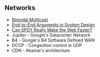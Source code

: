 ## Networks

* [Bimodal Multicast](http://www.csl.mtu.edu/cs6461/www/Reading/Birman99.pdf)
* [End-to-End Arguments in System Design](http://www.reed.com/dpr/locus/Papers/EndtoEnd.html)
* [Can SPDY Really Make the Web Faster?](http://www.comp.lancs.ac.uk/~elkhatib//Docs/2014.06_Netw.pdf)
* Jupiter - Google's Datacenter Network
* B4 - Google's B4 Software Defined WAN
* DCCP - Congestion control in UDP
* CDN - Akamai's architecture
